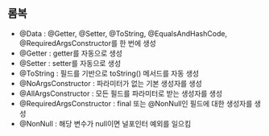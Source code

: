 ## 롬복
- @Data : @Getter, @Setter, @ToString, @EqualsAndHashCode, @RequiredArgsConstructor를 한 번에 생성
- @Getter : getter를 자동으로 생성
- @Setter : setter를 자동으로 생성
- @ToString : 필드를 기반으로 toString() 메서드를 자동 생성
- @NoArgsConstructor : 파라미터가 없는 기본 생성자를 생성
- @AllArgsConstructor : 모든 필드를 파라미터로 받는 생성자를 생성
- @RequiredArgsConstructor : final 또는 @NonNull인 필드에 대한 생성자를 생성
- @NonNull : 해당 변수가 null이면 널포인터 예외를 일으킴